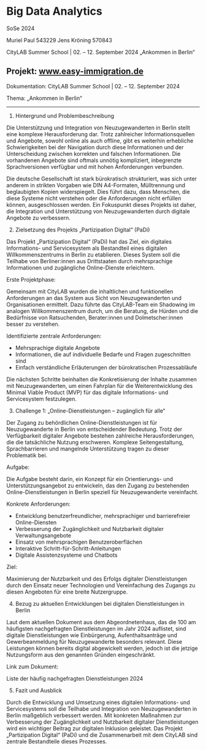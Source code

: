# Big Data Analytics

SoSe 2024

Muriel Paul 543229
Jens Kröning 570843

CityLAB Summer School | 02. – 12. September 2024
„Ankommen in Berlin“

## Projekt: www.easy-immigration.de

Dokumentation: CityLAB Summer School | 02. – 12. September 2024

Thema: „Ankommen in Berlin“


---

1. Hintergrund und Problembeschreibung


Die Unterstützung und Integration von Neuzugewanderten in Berlin stellt eine komplexe Herausforderung dar. Trotz zahlreicher Informationsquellen und Angebote, sowohl online als auch offline, gibt es weiterhin erhebliche Schwierigkeiten bei der Navigation durch diese Informationen und der Unterscheidung zwischen korrekten und falschen Informationen. Die vorhandenen Angebote sind oftmals unnötig kompliziert, inbegrenzte Sprachversionen verfügbar und mit hohen Anforderungen verbunden.

Die deutsche Gesellschaft ist stark bürokratisch strukturiert, was sich unter anderem in strikten Vorgaben wie DIN A4-Formaten, Mülltrennung und beglaubigten Kopien widerspiegelt. Dies führt dazu, dass Menschen, die diese Systeme nicht verstehen oder die Anforderungen nicht erfüllen können, ausgeschlossen werden. Ein Fokuspunkt dieses Projekts ist daher, die Integration und Unterstützung von Neuzugewanderten durch digitale Angebote zu verbessern.

2. Zielsetzung des Projekts „Partizipation Digital“ (PaDi)


Das Projekt „Partizipation Digital“ (PaDi) hat das Ziel, ein digitales Informations- und Servicesystem als Bestandteil eines digitalen Willkommenszentrums in Berlin zu etablieren. Dieses System soll die Teilhabe von Berliner:innen aus Drittstaaten durch mehrsprachige Informationen und zugängliche Online-Dienste erleichtern. 

Erste Projektphase:

Gemeinsam mit CityLAB wurden die inhaltlichen und funktionellen Anforderungen an das System aus Sicht von Neuzugewanderten und Organisationen ermittelt. Dazu führte das CityLAB-Team ein Shadowing im analogen Willkommenszentrum durch, um die Beratung, die Hürden und die Bedürfnisse von Ratsuchenden, Berater:innen und Dolmetscher:innen besser zu verstehen.

Identifizierte zentrale Anforderungen:

- Mehrsprachige digitale Angebote
- Informationen, die auf individuelle Bedarfe und Fragen zugeschnitten sind
- Einfach verständliche Erläuterungen der bürokratischen Prozessabläufe

Die nächsten Schritte beinhalten die Konkretisierung der Inhalte zusammen mit Neuzugewanderten, um einen Fahrplan für die Weiterentwicklung des Minimal Viable Product (MVP) für das digitale Informations- und Servicesystem festzulegen.

3. Challenge 1: „Online-Dienstleistungen – zugänglich für alle“


Der Zugang zu behördlichen Online-Dienstleistungen ist für Neuzugewanderte in Berlin von entscheidender Bedeutung. Trotz der Verfügbarkeit digitaler Angebote bestehen zahlreiche Herausforderungen, die die tatsächliche Nutzung erschweren. Komplexe Seitengestaltung, Sprachbarrieren und mangelnde Unterstützung tragen zu dieser Problematik bei.

Aufgabe:

Die Aufgabe besteht darin, ein Konzept für ein Orientierungs- und Unterstützungsangebot zu entwickeln, das den Zugang zu bestehenden Online-Dienstleistungen in Berlin speziell für Neuzugewanderte vereinfacht. 

Konkrete Anforderungen:

- Entwicklung benutzerfreundlicher, mehrsprachiger und barrierefreier Online-Diensten
- Verbesserung der Zugänglichkeit und Nutzbarkeit digitaler Verwaltungsangebote
- Einsatz von mehrsprachigen Benutzeroberflächen
- Interaktive Schritt-für-Schritt-Anleitungen
- Digitale Assistenzsysteme und Chatbots

Ziel:

Maximierung der Nutzbarkeit und des Erfolgs digitaler Dienstleistungen durch den Einsatz neuer Technologien und Vereinfachung des Zugangs zu diesen Angeboten für eine breite Nutzergruppe.

4. Bezug zu aktuellen Entwicklungen bei digitalen Dienstleistungen in Berlin


Laut dem aktuellen Dokument aus dem Abgeordnetenhaus, das die 100 am häufigsten nachgefragten Dienstleistungen im Jahr 2024 auflistet, sind digitale Dienstleistungen wie Einbürgerung, Aufenthaltsanträge und Gewerbeanmeldung für Neuzugewanderte besonders relevant. Diese Leistungen können bereits digital abgewickelt werden, jedoch ist die jetzige Nutzungsform aus den genannten Gründen eingeschränkt.

Link zum Dokument: 

Liste der häufig nachgefragten Dienstleistungen 2024

5. Fazit und Ausblick


Durch die Entwicklung und Umsetzung eines digitalen Informations- und Servicesystems soll die Teilhabe und Integration von Neuzugewanderten in Berlin maßgeblich verbessert werden. Mit konkreten Maßnahmen zur Verbesserung der Zugänglichkeit und Nutzbarkeit digitaler Dienstleistungen wird ein wichtiger Beitrag zur digitalen Inklusion geleistet. Das Projekt „Partizipation Digital“ (PaDi) und die Zusammenarbeit mit dem CityLAB sind zentrale Bestandteile dieses Prozesses.
